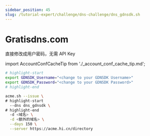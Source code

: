 ```yaml
---
sidebar_position: 45
slug: /tutorial-expert/challenge/dns-challenge/dns_gdnsdk.sh
---
```


# Gratisdns.com

直接修改成用户密码，无需 API Key



import AccountConfCacheTip from './_account_conf_cache_tip.md';

<AccountConfCacheTip />

```bash
# highlight-start
export GDNSDK_Username="<change to your GDNSDK Username>"
export GDNSDK_Password="<change to your GDNSDK Password>"
# highlight-end

acme.sh --issue \
# highlight-start
  --dns dns_gdnsdk \
# highlight-end
  -d <域名> \
  -d <额外的域名> \
  --days 150 \
  --server https://acme.hi.cn/directory
```